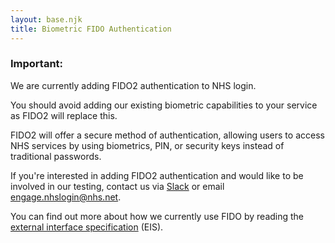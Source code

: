 ```yaml
---
layout: base.njk
title: Biometric FIDO Authentication
---
```

<div class="nhsuk-warning-callout">
  <h3 class="nhsuk-warning-callout__label">
    Important<span class="nhsuk-u-visually-hidden">:</span>
  </h3>
  <p>We are currently adding FIDO2 authentication to NHS login.</p>
  <p>You should avoid adding our existing biometric capabilities to your service as FIDO2 will replace this.</p>
</div>

<p class="nhsuk-body">FIDO2 will offer a secure method of authentication, allowing users to access NHS services by using biometrics, PIN, or security keys instead of traditional passwords.

If you're interested in adding FIDO2 authentication and would like to be involved in our testing, contact us via [Slack](https://nhs-login-support-slack-invite.herokuapp.com) or email <a href="mailto:engage.nhslogin@nhs.net">engage.nhslogin@nhs.net</a>.

You can find out more about how we currently use FIDO by reading the [external interface specification](https://nhsconnect.github.io/nhslogin/interface-spec-doc/) (EIS). </p>
